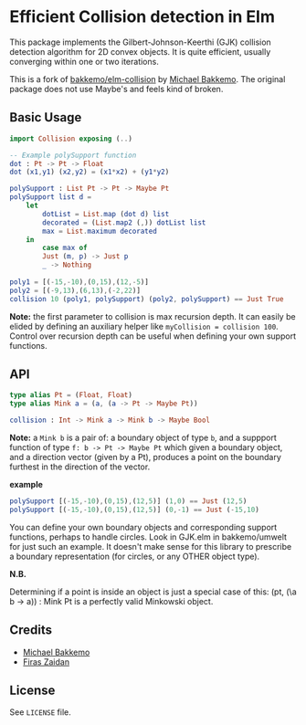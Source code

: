 # Efficient Collision detection in Elm
This package implements the Gilbert-Johnson-Keerthi (GJK) collision detection algorithm for 2D convex objects.
It is quite efficient, usually converging within one or two iterations.

This is a fork of
[bakkemo/elm-collision](https://github.com/bakkemo/elm-collision) by [Michael
Bakkemo](https://github.com/bakkemo). The original package does not use Maybe's
and feels kind of broken.

## Basic Usage

```elm
import Collision exposing (..)

-- Example polySupport function
dot : Pt -> Pt -> Float
dot (x1,y1) (x2,y2) = (x1*x2) + (y1*y2)

polySupport : List Pt -> Pt -> Maybe Pt
polySupport list d =
    let
        dotList = List.map (dot d) list
        decorated = (List.map2 (,)) dotList list
        max = List.maximum decorated
    in
        case max of
        Just (m, p) -> Just p
        _ -> Nothing
        
poly1 = [(-15,-10),(0,15),(12,-5)]
poly2 = [(-9,13),(6,13),(-2,22)]
collision 10 (poly1, polySupport) (poly2, polySupport) == Just True
````
**Note:** the first parameter to collision is max recursion depth. It can easily be elided by defining an auxiliary helper
like `myCollision = collision 100`. Control over recursion depth can be useful when defining your own support
functions.

## API

```elm
type alias Pt = (Float, Float)
type alias Mink a = (a, (a -> Pt -> Maybe Pt))

collision : Int -> Mink a -> Mink b -> Maybe Bool
```
**Note:** a `Mink b` is a pair of: a boundary object of type `b`, and a suppport function of type
`f: b -> Pt -> Maybe Pt` which given a boundary object, and a direction vector (given by a Pt), produces
a point on the boundary furthest in the direction of the vector.

**example**
```elm
polySupport [(-15,-10),(0,15),(12,5)] (1,0) == Just (12,5)
polySupport [(-15,-10),(0,15),(12,5)] (0,-1) == Just (-15,10)
```

You can define your own boundary objects and corresponding support functions, perhaps to handle
circles. Look in GJK.elm in bakkemo/umwelt for just such an example. It doesn't make sense for this
library to prescribe a boundary representation (for circles, or any OTHER object type).

**N.B.**

Determining if a point is inside an object is just a special case of this: (pt, (\a b -> a)) : Mink Pt is a
perfectly valid Minkowski object.

## Credits

 * [Michael Bakkemo](https://github.com/bakkemo)
 * [Firas Zaidan](https://github.com/zaidan)

## License

See `LICENSE` file.
